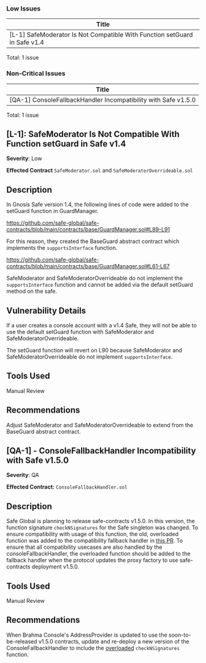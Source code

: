 ### Low Issues
|Title|
|-|
|[L-1] SafeModerator Is Not Compatible With Function setGuard in Safe v1.4 |

Total: 1 issue


### Non-Critical Issues
|Title|
|-|
|[QA-1] ConsoleFallbackHandler Incompatibility with Safe v1.5.0

Total: 1 issue

## [L-1]: SafeModerator Is Not Compatible With Function setGuard in Safe v1.4

**Severity**: Low

**Effected Contract** `SafeModerator.sol` and `SafeModeratorOverrideable.sol`

## Description

In Gnosis Safe version 1.4, the following lines of code were added to the setGuard function in GuardManager. 

https://github.com/safe-global/safe-contracts/blob/main/contracts/base/GuardManager.sol#L89-L91

For this reason, they created the BaseGuard abstract contract which implements the `supportsInterface` function.

https://github.com/safe-global/safe-contracts/blob/main/contracts/base/GuardManager.sol#L61-L67

SafeModerator and SafeModeratorOverrideable do not implement the `supportsInterface` function and cannot be added via the default setGuard method on the safe.

## Vulnerability Details
If a user creates a console account with a v1.4 Safe, they will not be able to use the default setGuard function with SafeModerator and SafeModeratorOverrideable. 

The setGuard function will revert on L90 because SafeModerator and SafeModeratorOverrideable do not implement `supportsInterface`.

## Tools Used
Manual Review

## Recommendations
Adjust SafeModerator and SafeModeratorOverrideable to extend from the BaseGuard abstract contract.

## [QA-1] - ConsoleFallbackHandler Incompatibility with Safe v1.5.0

**Severity**: QA

**Effected Contract:** `ConsoleFallbackHandler.sol`

## Description
Safe Global is planning to release safe-contracts v1.5.0. In this version, the function signature `checkNSignatures` for the Safe singleton was changed. To ensure compatibility with usage of this function, the old, overloaded function was added to the compatibility fallback handler in [this PR](https://github.com/safe-global/safe-contracts/pull/589/). To ensure that all compatibility usecases are also handled by the consoleFallbackHandler, the overloaded function should be added to the fallback handler when the protocol updates the proxy factory to use safe-contracts deployment v1.5.0.

## Tools Used
Manual Review

## Recommendations
When Brahma Console's AddressProvider is updated to use the soon-to-be-released v1.5.0 contracts, update and re-deploy a new version of the ConsoleFallbackHandler to include the [overloaded](https://github.com/safe-global/safe-contracts/blob/main/contracts/handler/CompatibilityFallbackHandler.sol#L171-L172) `checkNSignatures` function.